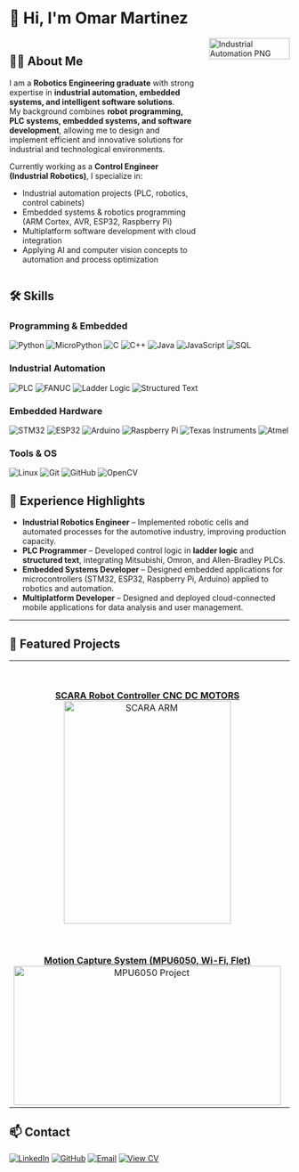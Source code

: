 <h1>👋 Hi, I'm Omar Martinez</h1>

<div style="display: flex; align-items: flex-start;">
  
  <!-- About Me -->
  <div style="flex: 70%; padding-right: 20px;">
    <h2>👨‍💻 About Me</h2>
    <p>
      I am a <b>Robotics Engineering graduate</b> with strong expertise in 
      <b>industrial automation, embedded systems, and intelligent software solutions</b>.<br>
      My background combines <b>robot programming, PLC systems, embedded systems, and software development</b>, 
      allowing me to design and implement efficient and innovative solutions for industrial and technological environments.
    </p>
    <p>
      Currently working as a <b>Control Engineer (Industrial Robotics)</b>, I specialize in:
      <ul>
        <li>Industrial automation projects (PLC, robotics, control cabinets)</li>
        <li>Embedded systems & robotics programming (ARM Cortex, AVR, ESP32, Raspberry Pi)</li>
        <li>Multiplatform software development with cloud integration</li>
        <li>Applying AI and computer vision concepts to automation and process optimization</li>
      </ul>
    </p>
  </div>
  
  <!-- PNG Image -->
  <div style="flex: 30%;">
    <img src="https://github.com/user-attachments/assets/effffeba-3396-43a3-a608-c1080ec6886b" 
         alt="Industrial Automation PNG" 
         style="width: 100%; height: auto;">
  </div>
  
</div>


## 🛠️ Skills  

### Programming & Embedded  
![Python](https://img.shields.io/badge/Python-3776AB?style=for-the-badge&logo=python&logoColor=white) 
![MicroPython](https://img.shields.io/badge/MicroPython-2B2728?style=for-the-badge&logo=micropython&logoColor=white) 
![C](https://img.shields.io/badge/C-00599C?style=for-the-badge&logo=c&logoColor=white) 
![C++](https://img.shields.io/badge/C++-00599C?style=for-the-badge&logo=cplusplus&logoColor=white) 
![Java](https://img.shields.io/badge/Java-ED8B00?style=for-the-badge&logo=openjdk&logoColor=white) 
![JavaScript](https://img.shields.io/badge/JavaScript-F7DF1E?style=for-the-badge&logo=javascript&logoColor=black) 
![SQL](https://img.shields.io/badge/SQL-003B57?style=for-the-badge&logo=postgresql&logoColor=white)  

### Industrial Automation  
![PLC](https://img.shields.io/badge/PLC%20Programming-FF6F00?style=for-the-badge&logo=siemens&logoColor=white) 
![FANUC](https://img.shields.io/badge/FANUC-FFCC00?style=for-the-badge&logo=robotframework&logoColor=black) 
![Ladder Logic](https://img.shields.io/badge/Ladder%20Logic-0A66C2?style=for-the-badge&logo=logstash&logoColor=white) 
![Structured Text](https://img.shields.io/badge/Structured%20Text-00599C?style=for-the-badge&logo=codeforces&logoColor=white)  

### Embedded Hardware  
![STM32](https://img.shields.io/badge/STM32-03234B?style=for-the-badge&logo=stmicroelectronics&logoColor=white) 
![ESP32](https://img.shields.io/badge/ESP32-000000?style=for-the-badge&logo=espressif&logoColor=white) 
![Arduino](https://img.shields.io/badge/Arduino-00979D?style=for-the-badge&logo=arduino&logoColor=white) 
![Raspberry Pi](https://img.shields.io/badge/Raspberry%20Pi-A22846?style=for-the-badge&logo=raspberrypi&logoColor=white) 
![Texas Instruments](https://img.shields.io/badge/Tiva%20C-CC0000?style=for-the-badge&logo=texasinstruments&logoColor=white) 
![Atmel](https://img.shields.io/badge/Atmel-003366?style=for-the-badge&logo=microchiptechnology&logoColor=white)  

### Tools & OS  
![Linux](https://img.shields.io/badge/Linux-FCC624?style=for-the-badge&logo=linux&logoColor=black) 
![Git](https://img.shields.io/badge/Git-F05032?style=for-the-badge&logo=git&logoColor=white) 
![GitHub](https://img.shields.io/badge/GitHub-181717?style=for-the-badge&logo=github&logoColor=white) 
![OpenCV](https://img.shields.io/badge/OpenCV-5C3EE8?style=for-the-badge&logo=opencv&logoColor=white)  


## 💼 Experience Highlights  

- **Industrial Robotics Engineer** – Implemented robotic cells and automated processes for the automotive industry, improving production capacity.  
- **PLC Programmer** – Developed control logic in **ladder logic** and **structured text**, integrating Mitsubishi, Omron, and Allen-Bradley PLCs.  
- **Embedded Systems Developer** – Designed embedded applications for microcontrollers (STM32, ESP32, Raspberry Pi, Arduino) applied to robotics and automation.  
- **Multiplatform Developer** – Designed and deployed cloud-connected mobile applications for data analysis and user management.  

---

## 📂 Featured Projects  

<p align="center">
  <table>
    <tr>
      <td align="center" width="50%">
        <a href="https://github.com/MemphisOmar/ROBOTIC_ARM_LASER_CNC_WITH_ENCODER-MOTORS">
          <b>SCARA Robot Controller CNC DC MOTORS</b>
        </a>  
        <br>
        <img width="300" height="400" alt="SCARA ARM" src="https://github.com/user-attachments/assets/d5094f06-508c-43d9-bc41-d8fc5604674e" />
      </td>
      <td align="center" width="60%">
        <a href="https://github.com/MemphisOmar/VoltiumApp">
          <b>Voltium App – Multiplatform Development</b>
        </a>  
        <br>
        <img width="350" height="500" alt="Voltium App" src="https://github.com/user-attachments/assets/f64f212f-0936-453b-9ce3-ba4b424835c2" />
      </td>
    </tr>
    <tr>
      <td align="center" width="50%">
        <a href="https://github.com/MemphisOmar/Captura-de-datos-de-movimiento-con-acelerometria">
          <b>Motion Capture System (MPU6050, Wi-Fi, Flet)</b>
        </a>  
        <br>
        <img width="480" height="250" alt="MPU6050 Project" src="https://github.com/user-attachments/assets/bf1552cf-6666-4246-a25b-dbf1eaa10516" />
      </td>
      <td align="center" width="50%">
        <a href="https://github.com/MemphisOmar/Karel_i10Fanuc_Draw_and_Scale">
          <b>Fanuc I10 – ARM Draw and Scale (KAREL)</b>
        </a>  
        <br>
        <img width="480" height="250" alt="FANUC I10" src="https://github.com/user-attachments/assets/27f6a9b2-66e7-4797-b82f-97549475c8ea" />
      </td>
    </tr>
  </table>
</p>

## 📫 Contact  
[![LinkedIn](https://img.shields.io/badge/LinkedIn-0A66C2?style=for-the-badge&logo=linkedin&logoColor=white)](https://linkedin.com/in/edgaromarmartinezvega) 
[![GitHub](https://img.shields.io/badge/GitHub-181717?style=for-the-badge&logo=github&logoColor=white)](https://github.com/MemphisOmar) 
[![Email](https://img.shields.io/badge/Email-D14836?style=for-the-badge&logo=gmail&logoColor=white)](mailto:edgaromarmartinezv@gmail.com) 
[![View CV](https://img.shields.io/badge/View%20CV-007ACC?style=for-the-badge&logo=google-drive&logoColor=white)](https://docs.google.com/document/d/1l6-gvSQy8eyJxWwPvkpEdtuASvfwkApw/edit?usp=sharing&ouid=111979995282628737042&rtpof=true&sd=true)

